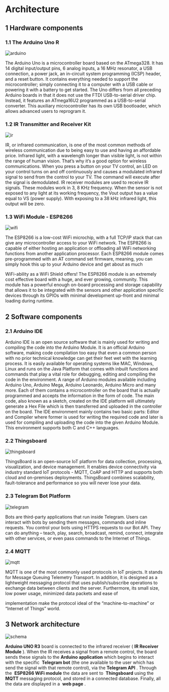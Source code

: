 # Architecture

## 1 Hardware components

### 1.1 The Arduino Uno R

![arduino](/images/arduino.jpg)

The Arduino Uno is a microcontroller board based on the ATmega328. It has 14
digital input/output pins, 6 analog inputs, a 16 MHz resonator, a USB connection, a
power jack, an in-circuit system programming (ICSP) header, and a reset button. It
contains everything needed to support the microcontroller; simply connecting it to a
computer with a USB cable or powering it with a battery to get started.
The Uno differs from all preceding Arduino boards in that it does not use the FTDI
USB-to-serial driver chip. Instead, it features an ATmega16U2 programmed as a
USB-to-serial converter. This auxiliary microcontroller has its own USB bootloader,
which allows advanced users to reprogram it.


### 1.2 IR Transmitter and Receiver Kit

![ir](/images/ir.jpg)

IR, or infrared communication, is one of the
most common methods of wireless
communication due to being easy to use and
having an affordable price. Infrared light, with
a wavelength longer than visible light, is not
within the range of human vision. That’s why
it’s a good option for wireless
communications. When you press a button on
your TV control, an LED on your control turns on and off continuously and causes a
modulated infrared signal to send from the control to your TV. The command will
execute after the signal is demodulated. IR receiver modules are used to receive IR
signals. These modules work in 3, 8 KHz frequency. When the sensor is not exposed
to any light at its working frequency, the Vout output has a value equal to VS (power
supply). With exposing to a 38 kHz infrared light, this output will be zero.

### 1.3 WiFi Module - ESP8266

![wifi](/images/wifi.jpg)

The ESP8266 is a low-cost WiFi microchip,
with a full TCP/IP stack that can give any
microcontroller access to your WiFi
network. The ESP8266 is capable of
either hosting an application or
offloading all WiFi networking functions
from another application processor. Each
ESP8266 module comes pre-programmed
with an AT command set firmware,
meaning, you can simply hook this up to your Arduino device and get about as much


WiFi-ability as a WiFi Shield offers! The ESP8266 module is an extremely cost
effective board with a huge, and ever growing, community. This module has a
powerful enough on-board processing and storage capability that allows it to be
integrated with the sensors and other application specific devices through its GPIOs
with minimal development up-front and minimal loading during runtime.

## 2 Software components

### 2.1 Arduino IDE



Arduino IDE is an open source software that is mainly used
for writing and compiling the code into the Arduino
Module. It is an official Arduino software, making code
compilation too easy that even a common person with no
prior technical knowledge can get their feet wet with the learning process. It is easily
available for operating systems like MAC, Windows, Linux and runs on the Java
Platform that comes with inbuilt functions and commands that play a vital role for
debugging, editing and compiling the code in the environment. A range of Arduino
modules available including Arduino Uno, Arduino Mega, Arduino Leonardo, Arduino
Micro and many more. Each of them contains a microcontroller on the board that is
actually programmed and accepts the information in the form of code. The main
code, also known as a sketch, created on the IDE platform will ultimately generate a
Hex File which is then transferred and uploaded in the controller on the board. The
IDE environment mainly contains two basic parts: Editor and Compiler where former
is used for writing the required code and later is used for compiling and uploading
the code into the given Arduino Module. This environment supports both C and C++
languages.


### 2.2 Thingsboard

![thingsboard](/images/thingsboard.jpg)

ThingsBoard is an open-source IoT platform for
data collection, processing, visualization, and
device management.
It enables device connectivity via industry
standard IoT protocols - MQTT, CoAP and HTTP
and supports both cloud and on-premises
deployments. ThingsBoard combines scalability,
fault-tolerance and performance so you will never lose your data.

### 2.3 Telegram Bot Platform

![telegram](/images/telegram.jpg)

Bots are third-party applications that run inside Telegram.
Users can interact with bots by sending them messages,
commands and inline requests. You control your bots using
HTTPS requests to our Bot API.
They can do anything – teach, play, search, broadcast, remind,
connect, integrate with other services, or even pass commands to the Internet of
Things.

### 2.4 MQTT

![mqtt](/images/mqtt.jpg)

MQTT is one of the most commonly used protocols
in IoT projects. It stands for Message Queuing
Telemetry Transport.
In addition, it is designed as a lightweight messaging
protocol that uses publish/subscribe operations to
exchange data between clients and the server.
Furthermore, its small size, low power usage, minimized data packets and ease of


implementation make the protocol ideal of the “machine-to-machine” or “Internet of
Things” world.

## 3 Network architecture

![schema](/images/schema.jpg)

**Arduino UNO R3** board is connected to the infrared receiver (​ **IR Receiver Module** ​).
When the IR receives a signal from a remote control, the board sends these signals to
the ​ **Arduino application** which begins to interact with the specific ​ **Telegram bot** (the
one available to the user which has send the signal with that remote control), via the
**Telegram API** ​. Through the ​ **ESP8266 WiFi module** the data are sent to ​ **Thingsboard**
using the ​ **MQTT** messaging protocol, and stored in a connected database. Finally, all
the data are displayed in a ​ **web page** ​.
